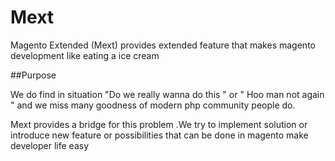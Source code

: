 Mext
========================================

Magento Extended (Mext) provides extended feature that makes magento development like eating a ice cream 

##Purpose

We do find in situation "Do we really wanna do this " or " Hoo man not again " and we miss many goodness of modern php community people do.

Mext provides a bridge for this problem .We try to implement solution or introduce new feature or possibilities that can be done in magento make developer life easy  



